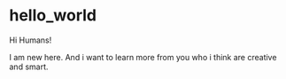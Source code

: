 # hello_world
Hi Humans!

I am new here. 
And i want to learn more from you who i think are creative and smart.

